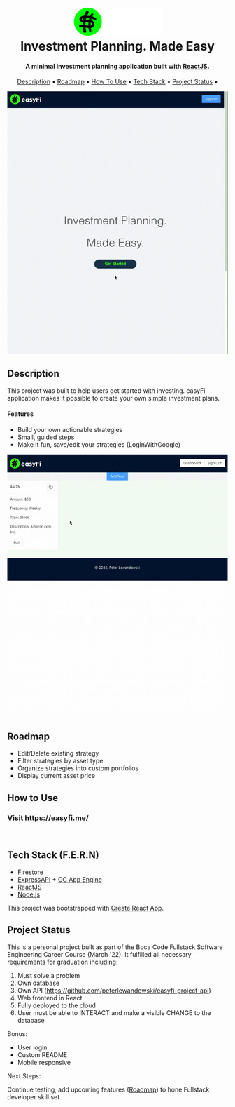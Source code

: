 
<h1 align="center">
<br>
<a href="https://easyfi.me/"><img src="src/easyfi-logo.png" alt="easyfi" width="200"></a>
<br>
Investment Planning. Made Easy
<br>
</h1>

<h4 align="center">A minimal investment planning application built with <a href="https://reactjs.org/" target="_blank">ReactJS</a>.</h4>

<p align="center">
  <a href="#description">Description</a> •
  <a href="#roadmap">Roadmap</a> •
  <a href="#how-to-use">How To Use</a> •
  <a href="#tech-stack">Tech Stack</a> •
  <a href="#project-status">Project Status</a> •
</p>

![screenshot](easyfi-getstarted.gif)

## Description
This project was built to help users get started with investing. easyFi application makes it possible to create your own simple investment plans.

#### Features 
- Build your own actionable strategies
- Small, guided steps
- Make it fun, save/edit your strategies (LoginWithGoogle)

![screenshot](easyfi-dashboard.gif)

## Roadmap

- Edit/Delete existing strategy
- Filter strategies by asset type
- Organize strategies into custom portfolios
- Display current asset price

## How to Use

<div align="left">
<h3>Visit
<a href="https://easyfi.me/">https://easyfi.me/</a>
</h3><br>
</div>

## Tech Stack (F.E.R.N)

- [Firestore](https://firebase.google.com/)
- [ExpressAPI](https://expressjs.com/) + [GC App Engine](https://cloud.google.com/appengine)
- [ReactJS](https://reactjs.org/)
- [Node.js](https://nodejs.org/en/)

This project was bootstrapped with [Create React App](https://github.com/facebook/create-react-app).

## Project Status

This is a personal project built as part of the Boca Code Fullstack Software Engineering Career Course (March '22). It fulfilled all necessary requirements for graduation including:

1. Must solve a problem
2. Own database
3. Own API (https://github.com/peterlewandowski/easyfi-project-api)
4. Web frontend in React
5. Fully deployed to the cloud
6. User must be able to INTERACT and make a visible CHANGE to the database

Bonus:
- User login
- Custom README
- Mobile responsive

Next Steps: 

Continue testing, add upcoming features (<a href="#roadmap">Roadmap</a>) to hone Fullstack developer skill set.